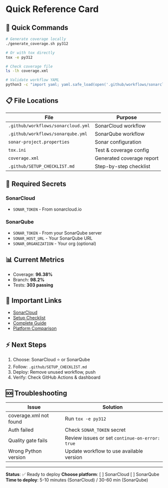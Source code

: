 # Quick Reference Card

## 🚀 Quick Commands

```bash
# Generate coverage locally
./generate_coverage.sh py312

# Or with tox directly
tox -e py312

# Check coverage file
ls -lh coverage.xml

# Validate workflow YAML
python3 -c "import yaml; yaml.safe_load(open('.github/workflows/sonarcloud.yml'))"
```

## 📋 File Locations

| File | Purpose |
|------|---------|
| `.github/workflows/sonarcloud.yml` | SonarCloud workflow |
| `.github/workflows/sonarqube.yml` | SonarQube workflow |
| `sonar-project.properties` | Sonar configuration |
| `tox.ini` | Test & coverage config |
| `coverage.xml` | Generated coverage report |
| `.github/SETUP_CHECKLIST.md` | Step-by-step checklist |

## 🔑 Required Secrets

### SonarCloud
- `SONAR_TOKEN` - From sonarcloud.io

### SonarQube  
- `SONAR_TOKEN` - From your SonarQube server
- `SONAR_HOST_URL` - Your SonarQube URL
- `SONAR_ORGANIZATION` - Your org (optional)

## 📊 Current Metrics

- Coverage: **96.38%**
- Branch: **98.2%**
- Tests: **303 passing**

## 🔗 Important Links

- [SonarCloud](https://sonarcloud.io)
- [Setup Checklist](.github/SETUP_CHECKLIST.md)
- [Complete Guide](.github/WORKFLOW_COMPLETE.md)
- [Platform Comparison](.github/SONARCLOUD_VS_SONARQUBE.md)

## ⚡ Next Steps

1. Choose: SonarCloud ⭐ or SonarQube
2. Follow: `.github/SETUP_CHECKLIST.md`
3. Deploy: Remove unused workflow, push
4. Verify: Check GitHub Actions & dashboard

## 🆘 Troubleshooting

| Issue | Solution |
|-------|----------|
| coverage.xml not found | Run `tox -e py312` |
| Auth failed | Check `SONAR_TOKEN` secret |
| Quality gate fails | Review issues or set `continue-on-error: true` |
| Wrong Python version | Update workflow to use available version |

---

**Status**: ✅ Ready to deploy
**Choose platform**: [ ] SonarCloud [ ] SonarQube
**Time to deploy**: 5-10 minutes (SonarCloud) / 30-60 min (SonarQube)
